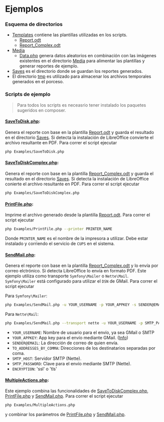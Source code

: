 # Ejemplos

### Esquema de directorios

* [Templates](./Templates) contiene las plantillas utilizadas en los scripts.
  * [Report.odt](./Templates/Report.odt)
  * [Report_Complex.odt](/Templates/Report_Complex.odt)
* [Media](./Media)
  * [Data.php](./Media/Data.php) genera datos aleatorios en combinación con las imágenes existentes en el directorio [Media](./Media) para alimentar las plantillas y generar reportes de ejemplo.
* [Saves](./Saves) es el directorio donde se guardan los reportes generados.
* El directorio [tmp](./tmp) es utilizado para almacenar los archivos temporales generados en el porceso.

### Scripts de ejemplo

> Para todos los scripts es neceasrio tener instalado los paquetes sugeridos en composer.

#### [SaveToDisk.php](./SaveToDisk.php):

Genera el reporte con base en la plantilla [Report.odt](./Templates/Report.odt) y guarda el resultado en el directorio [Saves](./Saves).
Si detecta la instalación de LibreOffice convierte el archivo resultante en PDF.
Para correr el script ejecutar 
```sh
php Examples/SaveToDisk.php
```

#### [SaveToDiskComplex.php](./SaveToDiskComplex.php):

Genera el reporte con base en la plantilla [Report_Complex.odt](./Templates/Report_Complex.odt) y guarda el resultado en el directorio [Saves](./Saves).
Si detecta la instalación de LibreOffice conierte el archivo resultante en PDF.
Para correr el script ejecutar 
```sh
php Examples/SaveToDiskComplex.php
```

#### [PrintFile.php](./PrintFile.php):

Imprime el archivo generado desde la plantilla [Report.odt](./Templates/Report.odt).
Para correr el script ejecutar 
```sh
php Examples/PrintFile.php --printer PRINTER_NAME
```
Donde `PRINTER_NAME` es el nombre de la impresora a utilizar.
Debe estar instalado y corriendo el servicio de `CUPS` en el sistema.

#### [SendMail.php](./SendMail.php):

Genera el reporte con base en la plantilla [Report_Complex.odt](./Templates/Report_Complex.odt) y lo envía por correo elctrónico.
Si detecta LibreOffice lo envía en formato PDF. 
Este ejemplo utiliza como transporte `Symfony\Mailer` o `Nette\Mail`.
`Symfony\Mailer` está configurado para utilizar el `DSN` de GMail.
Para correr el script ejecutar

Para `Symfony\Mailer`:
```sh
php Examples/SendMail.php -u YOUR_USERNAME -p YOUR_APPKEY -s SENDER@EMAIL -t TO_ADDRESSES_BY_COMMA
```

Para `Nette\Mail`:
```sh
php Examples/SendMail.php --transport nette -u YOUR_USERNAME -p SMTP_PASSWORD -s SENDER@EMAIL -t TO_ADDRESSES_BY_COMMA  -h SMTP_HOST -e ENCRYPTION
```
* `YOUR_USERNAME`: Nombre de usuario para el envío, ya sea GMail o SMTP
* `YOUR_APPKEY`: App key para el envío mediante GMail. ([Info](https://support.google.com/mail/answer/185833))
* `SENDER@EMAIL`: La dirección de correo de quien envía.
* `TO_ADDRESSES_BY_COMMA`: Direcciones de los destinatarios separadas por coma.
* `SMTP_HOST`: Servidor SMTP (Nette).
* `SMTP_PASSWORD`: Clave para el envío mediante SMTP (Nette).
* `ENCRYPTION`:  'ssl' o 'tls'


#### [MultipleActions.php](./MultipleActions.php):

Este ejemplo combina las funcionalidades de [SaveToDiskComplex.php](./SaveToDiskComplex.php), [PrintFile.php](./PrintFile.php) y [SendMail.php](./SendMail.php).
Para correr el script ejecutar 
```sh
php Examples/MultipleActions.php
```
y combinar los parámetros de [PrintFile.php](./PrintFile.php) y [SendMail.php](./SendMail.php).
